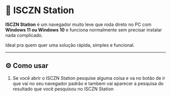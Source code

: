 # 🚉 ISCZN Station

**ISCZN Station** é um navegador muito leve que roda direto no PC com **Windows 11 ou Windows 10** e funciona normalmente sem precisar instalar nada complicado.

Ideal pra quem quer uma solução rápida, simples e funcional.

---

## ⚙️ Como usar

1. Se você abrir o ISCZN Station pesquise alguma coisa e va no botão de ir que vai no seu navegador padrão e tambem vai aparecer a pesquisa do resultado que você pesquisou no ISCZN Station


